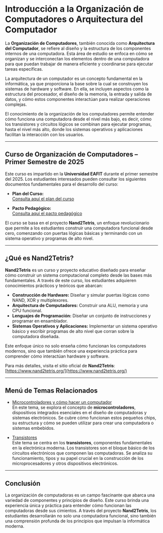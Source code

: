 # Introducción a la Organización de Computadores o Arquitectura del Computador

La **Organización de Computadores**, también conocida como **Arquitectura del Computador**, se refiere al diseño y la estructura de los componentes internos de una computadora. Esta área de estudio se enfoca en cómo se organizan y se interconectan los elementos dentro de una computadora para que puedan trabajar de manera eficiente y coordinarse para ejecutar tareas específicas.

La arquitectura de un computador es un concepto fundamental en la informática, ya que proporciona la base sobre la cual se construyen los sistemas de hardware y software. En ella, se incluyen aspectos como la estructura del procesador, el diseño de la memoria, la entrada y salida de datos, y cómo estos componentes interactúan para realizar operaciones complejas.

El conocimiento de la organización de los computadores permite entender cómo funciona una computadora desde el nivel más bajo, es decir, cómo los transistores y circuitos lógicos se combinan para ejecutar programas, hasta el nivel más alto, donde los sistemas operativos y aplicaciones facilitan la interacción con los usuarios.

---

## Curso de Organización de Computadores – Primer Semestre de 2025

Este curso es impartido en la **Universidad EAFIT** durante el primer semestre del 2025. Los estudiantes interesados pueden consultar los siguientes documentos fundamentales para el desarrollo del curso:

- **Plan del Curso:**  
  [Consulta aquí el plan del curso](https://github.com/evalenciEAFIT/courses/blob/main/Organizaci%C3%B3nComputadores/2025A/plancurso.md)

- **Pacto Pedagógico:**  
  [Consulta aquí el pacto pedagógico](https://github.com/evalenciEAFIT/courses/blob/main/Organizaci%C3%B3nComputadores/2025A/pecto_pedagogico.md)

El curso se basa en el proyecto **Nand2Tetris**, un enfoque revolucionario que permite a los estudiantes construir una computadora funcional desde cero, comenzando con puertas lógicas básicas y terminando con un sistema operativo y programas de alto nivel.

---

## ¿Qué es Nand2Tetris?

**Nand2Tetris** es un curso y proyecto educativo diseñado para enseñar cómo construir un sistema computacional completo desde las bases más fundamentales. A través de este curso, los estudiantes adquieren conocimientos prácticos y teóricos que abarcan:

- **Construcción de Hardware:** Diseñar y simular puertas lógicas como NAND, XOR y multiplexores.
- **Arquitectura de Computadores:** Construir una ALU, memoria y una CPU funcional.
- **Lenguajes de Programación:** Diseñar un conjunto de instrucciones y programar en ensamblador.
- **Sistemas Operativos y Aplicaciones:** Implementar un sistema operativo básico y escribir programas de alto nivel que corran sobre la computadora diseñada.

Este enfoque único no solo enseña cómo funcionan los computadores modernos, sino que también ofrece una experiencia práctica para comprender cómo interactúan hardware y software.

Para más detalles, visita el sitio oficial de **Nand2Tetris**:  
[https://www.nand2tetris.org/](https://www.nand2tetris.org/)

---

## Menú de Temas Relacionados

- [Microcontroladores y cómo hacer un computador](https://github.com/evalenciEAFIT/courses/blob/main/Organizaci%C3%B3nComputadores/Microcontroladores_Computador.md)  
  En este tema, se explora el concepto de **microcontroladores**, dispositivos integrados esenciales en el diseño de computadoras y sistemas electrónicos. Se cubre cómo funcionan estos pequeños chips, su estructura y cómo se pueden utilizar para crear una computadora o sistemas embebidos.

- [Transistores](https://github.com/evalenciEAFIT/courses/blob/main/Organizaci%C3%B3nComputadores/transistores.md)  
  Este tema se centra en los **transistores**, componentes fundamentales en la electrónica moderna. Los transistores son el bloque básico de los circuitos electrónicos que componen las computadoras. Se analiza su funcionamiento, tipos y su papel crucial en la construcción de los microprocesadores y otros dispositivos electrónicos.

---

## Conclusión

La organización de computadoras es un campo fascinante que abarca una variedad de componentes y principios de diseño. Este curso brinda una experiencia única y práctica para entender cómo funcionan las computadoras desde sus cimientos. A través del proyecto **Nand2Tetris**, los estudiantes desarrollarán no solo una computadora funcional, sino también una comprensión profunda de los principios que impulsan la informática moderna.
